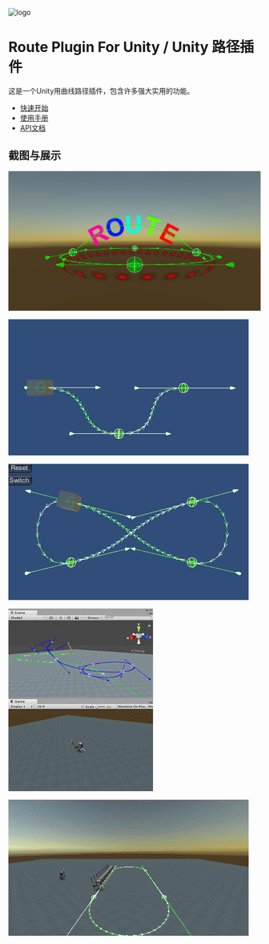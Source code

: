 ![logo](https://raw.githubusercontent.com/xerysherry/Route/master/screenshot/logo.jpg)

Route Plugin For Unity / Unity 路径插件
======================================

这是一个Unity用曲线路径插件，包含许多强大实用的功能。

* [快速开始](./doc/quick_start.md)
* [使用手册](./doc/manuals.md)
* [API文档](./doc/api.md)

截图与展示
--------

![screenshot](./screenshot/screenshot.jpg)

![sample1](./screenshot/sample1.gif)

![sample2](./screenshot/sample2.gif)

![sample3](./screenshot/sample3.gif)

![sample4](./screenshot/sample4.gif)
